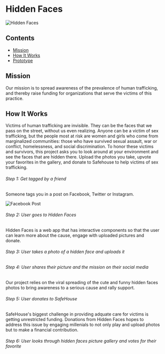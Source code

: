 # Hidden Faces

![Hidden Faces](https://github.com/leahyukelson/h4h-project/blob/master/static/logo-hidden-faces.jpg)


## Contents
* [Mission](#mission)
* [How It Works](#how)
* [Prototype](#proto)

## <a name="Mission"></a>Mission
Our mission is to spread awareness of the prevalence of human trafficking, and thereby raise funding for organizations that serve the victims of this practice.

## <a name="how"></a>How It Works

Victims of human trafficking are invisible. They can be the faces that we pass on the street, without us even realizing. Anyone can be a victim of sex trafficking, but the people most at risk are women and girls who come from marginalized communities: those who have survived sexual assault, war or conflict, homelessness, and social discrimination. To honor these victims and survivors, this project asks you to look around at your environment and see the faces that are hidden there. Upload the photos you take, upvote your favorites in the gallery, and donate to Safehouse to help victims of sex trafficking. 

###### Step 1: Get tagged by a friend

Someone tags you in a post on Facebook, Twitter or Instagram. 

![Facebook Post](https://github.com/leahyukelson/h4h-project/blob/master/static/FB_post.JPG)

###### Step 2: User goes to Hidden Faces 

Hidden Faces is a web app that has interactive components so that the user can learn more about the cause, engage with uploaded pictures and donate.

###### Step 3: User takes a photo of a hidden face and uploads it


###### Step 4: User shares their picture and the mission on their social media

Our project relies on the viral spreading of the cute and funny hidden faces photos to bring awareness to a serious cause and rally support.

###### Step 5: User donates to SafeHouse

SafeHouse's biggest challenge in providing adquate care for victims is getting unrestricted funding. Donations from Hidden Faces hopes to address this issue by engaging millenials to not only play and upload photos but to make a financial contribution.

###### Step 6: User looks through hidden faces picture gallery and votes for their favorite
